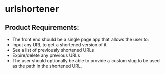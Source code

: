 # urlshortener

## Product Requirements:
- The front end should be a single page app that allows the user to:
- Input any URL to get a shortened version of it
- See a list of previously shortened URLs
- Expire/delete any previous URLs
- The user should optionally be able to provide a custom slug to be used as the path in the shortened URL.

## 
